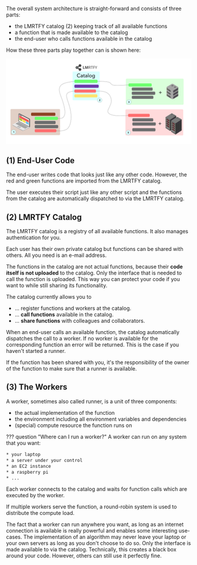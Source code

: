 The overall system architecture is straight-forward and consists of three parts:

* the LMRTFY catalog (2) keeping track of all available functions
* a function that is made available to the catalog
* the end-user who calls functions available in the catalog

How these three parts play together can is shown here:

![Architecture](images/arch_top_level_annotated.png)

## (1) End-User Code

The end-user writes code that looks just like any other code. However, the red and green functions 
are imported from the LMRTFY catalog.

The user executes their script just like any other script and the functions from the catalog are
automatically dispatched to via the LMRTFY catalog.

## (2) LMRTFY Catalog

The LMRTFY catalog is a registry of all available functions. It also manages authentication for you.

Each user has their own private catalog but functions can be shared with others. All you need is 
an e-mail address.

The functions in the catalog are not actual functions, because their **code itself is not uploaded**
to the catalog. Only the interface that is needed to call the function is uploaded. This way you
can protect your code if you want to while still sharing its functionality. 

The catalog currently allows you to

* ... register functions and workers at the catalog.
* ... **call functions** available in the catalog.
* ... **share functions** with colleagues and collaborators.

When an end-user calls an available function, the catalog automatically dispatches the call to a 
worker. If no worker is available for the corresponding function an error will be returned. This is
the case if you haven't started a runner. 

If the function has been shared with you, it's the responsibility
of the owner of the function to make sure that a runner is available.

## (3) The Workers

A worker, sometimes also called runner, is a unit of three components:

* the actual implementation of the function
* the environment including all environment variables and dependencies
* (special) compute resource the function runs on 

??? question "Where can I run a worker?"
    A worker can run on any system that you want:

    * your laptop
    * a server under your control
    * an EC2 instance
    * a raspberry pi
    * ...

Each worker connects to the catalog and waits for function calls which are executed by the worker. 

If multiple workers serve the function, a round-robin system is used to distribute the compute load.

The fact that a worker can run anywhere you want, as long as an internet connection is available is
really powerful and enables some interesting use-cases. The implementation of an algorithm may never 
leave your laptop or your own servers as long as you don't choose to do so. Only the interface is
made available to via the catalog. Technically, this creates a black box around your code. However, 
others can still use it perfectly fine.



